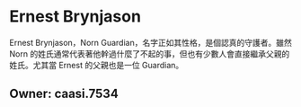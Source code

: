 # Ernest Brynjason

Ernest Brynjason，Norn Guardian，名字正如其性格，是個認真的守護者。雖然 Norn 的姓氏通常代表著他幹過什麼了不起的事，但也有少數人會直接繼承父親的姓氏。尤其當 Ernest 的父親也是一位 Guardian。

## Owner: caasi.7534

